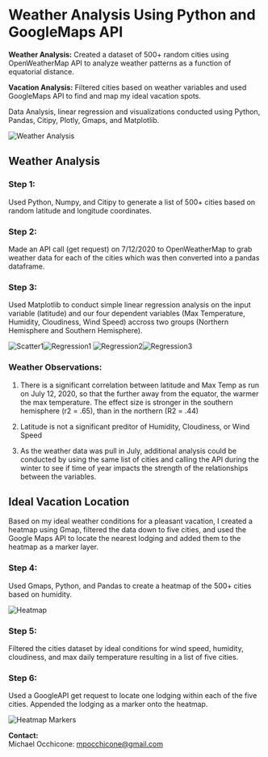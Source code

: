 #  **Weather Analysis Using Python and GoogleMaps API**

**Weather Analysis:** Created a dataset of 500+ random cities using OpenWeatherMap API to analyze weather patterns as a function of equatorial distance.  

**Vacation Analysis:** Filtered cities based on weather variables and used GoogleMaps API to find and map my ideal vacation spots. 

Data Analysis, linear regression and visualizations conducted using Python, Pandas, Citipy, Plotly, Gmaps, and Matplotlib.

![Weather Analysis](https://github.com/mocchicone/Weather-Analysis-Python-GoogleMaps/blob/master/Images/heatmap_2.png)

## **Weather Analysis**

### **Step 1:**
Used Python, Numpy, and Citipy to generate a list of 500+ cities based on random latitude and longitude coordinates.  
  
### **Step 2:**
Made an API call (get request) on 7/12/2020 to OpenWeatherMap to grab weather data for each of the cities which was then converted into a pandas dataframe.
  
### **Step 3:**
Used Matplotlib to conduct simple linear regression analysis on the input variable (latitude) and our four dependent variables (Max Temperature, Humidity, Cloudiness, Wind Speed) accross two groups (Northern Hemisphere and Southern Hemisphere).  

![Scatter1](https://github.com/mocchicone/Weather-Analysis-Python-GoogleMaps/blob/master/Images/scatter_lat_temp.png)![Regression1](https://github.com/mocchicone/Weather-Analysis-Python-GoogleMaps/blob/master/Images/regnh_lat_temp.png)
![Regression2](https://github.com/mocchicone/Weather-Analysis-Python-GoogleMaps/blob/master/Images/regnh_lat_hum.png)![Regression3](https://github.com/mocchicone/Weather-Analysis-Python-GoogleMaps/blob/master/Images/regsh_lat_temp.png)
  
### Weather Observations:

1. There is a significant correlation between latitude and Max Temp as run on July 12, 2020, so that the further away from the equator, the warmer the max temperature.  The effect size is stronger in the southern hemisphere (r2 = .65), than in the northern (R2 = .44)

2. Latitude is not a significant preditor of Humidity, Cloudiness, or Wind Speed

3. As the weather data was pull in July, additional analysis could be conducted by using the same list of cities and calling the API during the winter to see if time of year impacts the strength of the relationships between the variables.

## **Ideal Vacation Location**

Based on my ideal weather conditions for a pleasant vacation, I created a heatmap using Gmap, filtered the data down to five cities, and used the Google Maps API to locate the nearest lodging and added them to the heatmap as a marker layer.  

### **Step 4:**
Used Gmaps, Python, and Pandas to create a heatmap of the 500+ cities based on humidity.

![Heatmap](https://github.com/mocchicone/Weather-Analysis-Python-GoogleMaps/blob/master/Images/heatmap_1.png)

### **Step 5:**
Filtered the cities dataset by ideal conditions for wind speed, humidity, cloudiness, and max daily temperature resulting in a list of five cities.
  
### **Step 6:**
Used a GoogleAPI get request to locate one lodging within each of the five cities. Appended the lodging as a marker onto the heatmap.

![Heatmap Markers](https://github.com/mocchicone/Weather-Analysis-Python-GoogleMaps/blob/master/Images/heatmap_2.png)
  
**Contact:**   
Michael Occhicone: mpocchicone@gmail.com 





